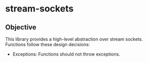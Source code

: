 # stream-sockets

## Objective

This library provides a high-level abstraction over stream sockets. Functions
follow these design decisions:

* Exceptions: Functions should not throw exceptions.



